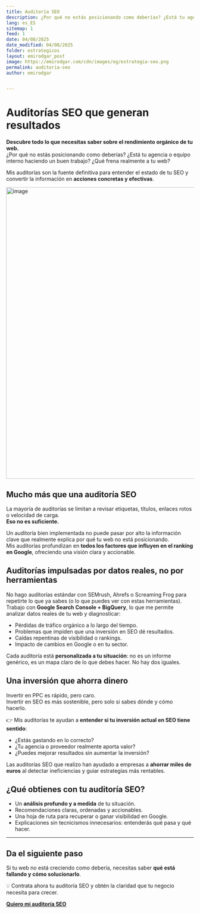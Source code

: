 ```yaml
---
title: Auditoría SEO 
description: ¿Por qué no estás posicionando como deberías? ¿Está tu agencia o equipo interno haciendo un buen trabajo? ¿Qué frena realmente a tu web? 
lang: es_ES
sitemap: 1
feed: 1
date: 04/08/2025
date_modified: 04/08/2025
folder: estrategicos
layout: emirodgar_post
image: https://emirodgar.com/cdn/images/og/estrategia-seo.png
permalink: auditoria-seo
author: emirodgar


---
```


# Auditorías SEO que generan resultados  
**Descubre todo lo que necesitas saber sobre el rendimiento orgánico de tu web.**  
¿Por qué no estás posicionando como deberías? ¿Está tu agencia o equipo interno haciendo un buen trabajo? ¿Qué frena realmente a tu web?  

Mis auditorías son la fuente definitiva para entender el estado de tu SEO y convertir la información en **acciones concretas y efectivas**.

<img width="903" height="781" alt="image" src="https://github.com/user-attachments/assets/a9c733da-f78d-418b-b172-3f21c2833277" />

## Mucho más que una auditoría SEO  
La mayoría de auditorías se limitan a revisar etiquetas, títulos, enlaces rotos o velocidad de carga.  
**Eso no es suficiente.**  

Un auditoría bien implementada no puede pasar por alto la información clave que realmente explica por qué tu web no está posicionando.  
Mis auditorías profundizan en **todos los factores que influyen en el ranking en Google**, ofreciendo una visión clara y accionable.  

## Auditorías impulsadas por datos reales, no por herramientas  
No hago auditorías estándar con SEMrush, Ahrefs o Screaming Frog para repetirte lo que ya sabes (o lo que puedes ver con estas herramientas).  
Trabajo con **Google Search Console + BigQuery**, lo que me permite analizar datos reales de tu web y diagnosticar:  

- Pérdidas de tráfico orgánico a lo largo del tiempo.  
- Problemas que impiden que una inversión en SEO dé resultados.  
- Caídas repentinas de visibilidad o rankings.  
- Impacto de cambios en Google o en tu sector.  

Cada auditoría está **personalizada a tu situación**: no es un informe genérico, es un mapa claro de lo que debes hacer.
No hay dos iguales.

## Una inversión que ahorra dinero  
Invertir en PPC es rápido, pero caro.  
Invertir en SEO es más sostenible, pero solo si sabes dónde y cómo hacerlo.  

👉 Mis auditorías te ayudan a **entender si tu inversión actual en SEO tiene sentido**:  
- ¿Estás gastando en lo correcto?  
- ¿Tu agencia o proveedor realmente aporta valor?  
- ¿Puedes mejorar resultados sin aumentar la inversión?  

Las auditorías SEO que realizo han ayudado a empresas a **ahorrar miles de euros** al detectar ineficiencias y guiar estrategias más rentables.  


## ¿Qué obtienes con tu auditoría SEO?  
- Un **análisis profundo y a medida** de tu situación.  
- Recomendaciones claras, ordenadas y accionables.  
- Una hoja de ruta para recuperar o ganar visibilidad en Google.  
- Explicaciones sin tecnicismos innecesarios: entenderás qué pasa y qué hacer.  

---

## Da el siguiente paso  
Si tu web no está creciendo como debería, necesitas saber **qué está fallando y cómo solucionarlo**.  

💡 Contrata ahora tu auditoría SEO y obtén la claridad que tu negocio necesita para crecer.  

[**Quiero mi auditoría SEO**](https://emirodgar.com/contacto)
